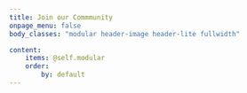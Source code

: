 ```yaml
---
title: Join our Commmunity
onpage_menu: false
body_classes: "modular header-image header-lite fullwidth"

content:
    items: @self.modular
    order:
        by: default
---
```



